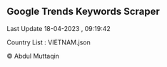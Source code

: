 

## Google Trends Keywords Scraper 
 
Last Update 18-04-2023 , 09:19:42

Country List :
VIETNAM.json



© Abdul Muttaqin 
